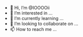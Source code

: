 - 👋 Hi, I’m @IOOOOii
- 👀 I’m interested in ...
- 🌱 I’m currently learning ...
- 💞️ I’m looking to collaborate on ...
- 📫 How to reach me ...

<!---
IOOOOii/IOOOOii is a ✨ special ✨ repository because its `README.md` (this file) appears on your GitHub profile.
You can click the Preview link to take a look at your changes.
--->
